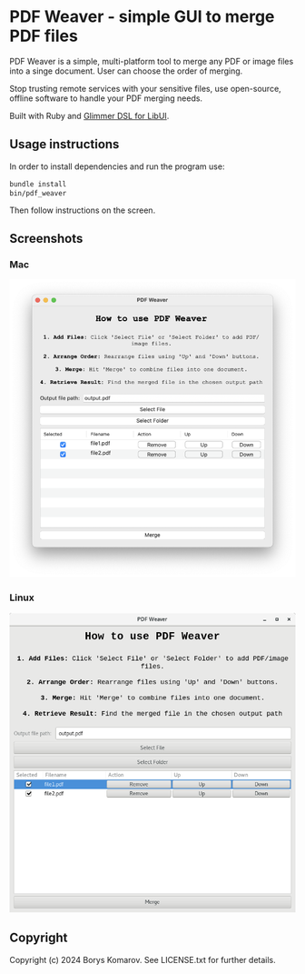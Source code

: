 # PDF Weaver - simple GUI to merge PDF files

PDF Weaver is a simple, multi-platform tool to merge any PDF or image files into a singe document. User can choose the order of merging.

Stop trusting remote services with your sensitive files, use open-source, offline software to handle your PDF merging needs.

Built with Ruby and [Glimmer DSL for LibUI](https://github.com/AndyObtiva/glimmer-dsl-libui).

## Usage instructions
In order to install dependencies and run the program use:
```
bundle install
bin/pdf_weaver
```
Then follow instructions on the screen.
## Screenshots

### Mac
![mac screenshot](screenshots/pdf-weaver-mac.png)

### Linux
![mac screenshot](screenshots/pdf-weaver-linux.png)

<!-- TODO -->
<!-- | Windows | Mac | Linux |
|:---:|:-----:|:-------:|
|![windows screenshot](screenshots/pdf-weaver-windows.png)|![mac screenshot](screenshots/pdf-weaver-mac.png)|![linux screenshot](screenshots/pdf-weaver-linux.png)| -->

Copyright
---------

Copyright (c) 2024 Borys Komarov. See
LICENSE.txt for further details.
